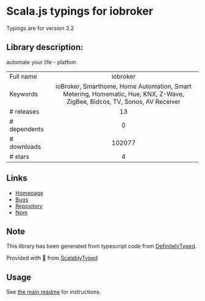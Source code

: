 
# Scala.js typings for iobroker

Typings are for version 3.2

## Library description:
automate your life - platfom

|                    |                 |
| ------------------ | :-------------: |
| Full name          | iobroker |
| Keywords           | ioBroker, Smarthome, Home Automation, Smart Metering, Homematic, Hue, KNX, Z-Wave, ZigBee, Bidcos, TV, Sonos, AV Receiver |
| # releases         | 13 |
| # dependents       | 0 |
| # downloads        | 102077 |
| # stars            | 4 |

## Links
- [Homepage](http://iobroker.net)
- [Bugs](https://github.com/ioBroker/ioBroker/issues)
- [Repository](https://github.com/ioBroker/ioBroker)
- [Npm](https://www.npmjs.com/package/iobroker)
    


## Note
This library has been generated from typescript code from [DefinitelyTyped](https://definitelytyped.org).

Provided with :purple_heart: from [ScalablyTyped](https://github.com/oyvindberg/ScalablyTyped)

## Usage
See [the main readme](../../readme.md) for instructions.


